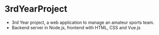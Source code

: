 # 3rdYearProject
- 3rd Year project, a web application to manage an amateur sports team.</br>
- Backend server in Node.js, frontend with HTML, CSS and Vue.js
